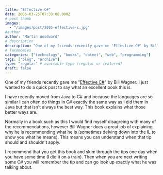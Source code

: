 ```yaml
---
title: "Effective C#"
date: 2005-03-25T07:30:08.000Z
# post thumb
images:
  - "/images/post/2005-effective-c.jpg"
#author
author: "Martin Woodward"
# description
description: "One of my friends recently gave me 'Effective C#' by Bill Wagner."
# Taxonomies
categories: ["technology", "books", "dotnet", "web", "programming"]
tags: ["blog", "archive"]
type: "regular" # available type (regular or featured)
draft: false
---
```

[](http://www.amazon.co.uk/exec/obidos/ASIN/0321245660/woodwardwebcom)One of my friends recently gave me "[Effective C#](http://www.amazon.co.uk/exec/obidos/ASIN/0321245660/woodwardwebcom)" by Bill Wagner.  I just wanted to do a quick post to say what an excellent book this is.  

I have recently moved from Java to C# and because the languages are so similar I can often do things in C# exactly the same way as I did them in Java but that isn't always the best way.  This book explains what those better ways are.  

Normally in a book such as this I would find myself disagreing with many of the recommendations, however Bill Wagner does a great job of explaining why he is recommending what he is (sometimes delving down into the IL to show you what he means).  This means you can understand when that tip should and shouldn't apply.

I recommend that you get this book and skim through the tips one day when you have some time (I did it on a train).  Then when you are next writing some C# you will remember the tip and can go look up exactly what he was talking about.